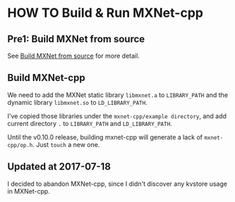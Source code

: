 # HOW TO Build & Run MXNet-cpp

## Pre1: Build MXNet from source

See [Build MXNet from source](Build_MXNet_from_source.md) for more detail. 

## Build MXNet-cpp

We need to add the MXNet static library `libmxnet.a` to `LIBRARY_PATH` and the dynamic library `libmxnet.so` to `LD_LIBRARY_PATH`.

I've copied those libraries under the `mxnet-cpp/example directory`, and add current directory `.` to `LIBRARY_PATH` and `LD_LIBRARY_PATH`.

Until the v0.10.0 release, building mxnet-cpp will generate a lack of `mxnet-cpp/op.h`. Just `touch` a new one.

## Updated at 2017-07-18

I decided to abandon MXNet-cpp, since I didn't discover any kvstore usage in MXNet-cpp.